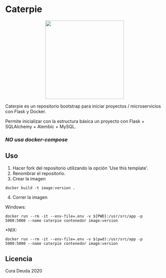 # Caterpie

<div style="text-align:center"><img src="https://img.pokemondb.net/artwork/vector/large/totodile.png" width="250"/></div>

Caterpie es un repositorio bootstrap para iniciar proyectos / microservicios con Flask y Docker.

Permite inicializar con la estructura básica un proyecto con Flask + SQLAlchemy + Alembic + MySQL.

### *NO usa docker-compose*

## Uso

1. Hacer fork del repositorio utilizando la opción 'Use this template'.
2. Renombrar el repositorio.
3. Crear la imagen
```shell
docker build -t image:version .
```
4. Correr la imagen

Windows:
```
docker run --rm -it --env-file=.env -v ${PWD}:/usr/src/app -p 5000:5000 --name caterpie contenedor image:version
```
*NIX:
```
docker run --rm -it --env-file=.env -v $(pwd):/usr/src/app -p 5000:5000 --name caterpie contenedor image:version
```

## Licencia

Cura Deuda 2020
